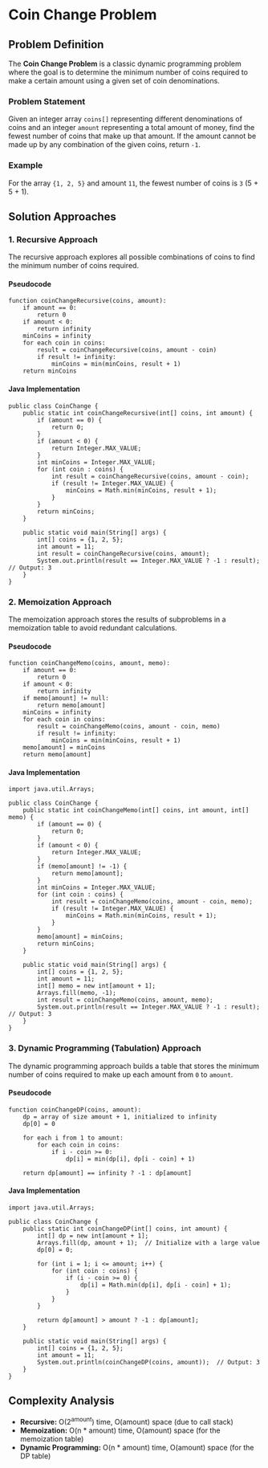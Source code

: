 Coin Change Problem
===================

Problem Definition
------------------

The **Coin Change Problem** is a classic dynamic programming problem where the goal is to determine the minimum number of coins required to make a certain amount using a given set of coin denominations.

### Problem Statement

Given an integer array `coins[]` representing different denominations of coins and an integer `amount` representing a total amount of money, find the fewest number of coins that make up that amount. If the amount cannot be made up by any combination of the given coins, return `-1`.

### Example

For the array `{1, 2, 5}` and amount `11`, the fewest number of coins is `3` (5 + 5 + 1).

Solution Approaches
-------------------

### 1\. Recursive Approach

The recursive approach explores all possible combinations of coins to find the minimum number of coins required.

#### Pseudocode

    function coinChangeRecursive(coins, amount):
        if amount == 0:
            return 0
        if amount < 0:
            return infinity
        minCoins = infinity
        for each coin in coins:
            result = coinChangeRecursive(coins, amount - coin)
            if result != infinity:
                minCoins = min(minCoins, result + 1)
        return minCoins
    

#### Java Implementation

    public class CoinChange {
        public static int coinChangeRecursive(int[] coins, int amount) {
            if (amount == 0) {
                return 0;
            }
            if (amount < 0) {
                return Integer.MAX_VALUE;
            }
            int minCoins = Integer.MAX_VALUE;
            for (int coin : coins) {
                int result = coinChangeRecursive(coins, amount - coin);
                if (result != Integer.MAX_VALUE) {
                    minCoins = Math.min(minCoins, result + 1);
                }
            }
            return minCoins;
        }
    
        public static void main(String[] args) {
            int[] coins = {1, 2, 5};
            int amount = 11;
            int result = coinChangeRecursive(coins, amount);
            System.out.println(result == Integer.MAX_VALUE ? -1 : result);  // Output: 3
        }
    }
    

### 2\. Memoization Approach

The memoization approach stores the results of subproblems in a memoization table to avoid redundant calculations.

#### Pseudocode

    function coinChangeMemo(coins, amount, memo):
        if amount == 0:
            return 0
        if amount < 0:
            return infinity
        if memo[amount] != null:
            return memo[amount]
        minCoins = infinity
        for each coin in coins:
            result = coinChangeMemo(coins, amount - coin, memo)
            if result != infinity:
                minCoins = min(minCoins, result + 1)
        memo[amount] = minCoins
        return memo[amount]
    

#### Java Implementation

    import java.util.Arrays;
    
    public class CoinChange {
        public static int coinChangeMemo(int[] coins, int amount, int[] memo) {
            if (amount == 0) {
                return 0;
            }
            if (amount < 0) {
                return Integer.MAX_VALUE;
            }
            if (memo[amount] != -1) {
                return memo[amount];
            }
            int minCoins = Integer.MAX_VALUE;
            for (int coin : coins) {
                int result = coinChangeMemo(coins, amount - coin, memo);
                if (result != Integer.MAX_VALUE) {
                    minCoins = Math.min(minCoins, result + 1);
                }
            }
            memo[amount] = minCoins;
            return minCoins;
        }
    
        public static void main(String[] args) {
            int[] coins = {1, 2, 5};
            int amount = 11;
            int[] memo = new int[amount + 1];
            Arrays.fill(memo, -1);
            int result = coinChangeMemo(coins, amount, memo);
            System.out.println(result == Integer.MAX_VALUE ? -1 : result);  // Output: 3
        }
    }
    

### 3\. Dynamic Programming (Tabulation) Approach

The dynamic programming approach builds a table that stores the minimum number of coins required to make up each amount from `0` to `amount`.

#### Pseudocode

    function coinChangeDP(coins, amount):
        dp = array of size amount + 1, initialized to infinity
        dp[0] = 0
        
        for each i from 1 to amount:
            for each coin in coins:
                if i - coin >= 0:
                    dp[i] = min(dp[i], dp[i - coin] + 1)
        
        return dp[amount] == infinity ? -1 : dp[amount]
    

#### Java Implementation

    import java.util.Arrays;
    
    public class CoinChange {
        public static int coinChangeDP(int[] coins, int amount) {
            int[] dp = new int[amount + 1];
            Arrays.fill(dp, amount + 1);  // Initialize with a large value
            dp[0] = 0;
    
            for (int i = 1; i <= amount; i++) {
                for (int coin : coins) {
                    if (i - coin >= 0) {
                        dp[i] = Math.min(dp[i], dp[i - coin] + 1);
                    }
                }
            }
    
            return dp[amount] > amount ? -1 : dp[amount];
        }
    
        public static void main(String[] args) {
            int[] coins = {1, 2, 5};
            int amount = 11;
            System.out.println(coinChangeDP(coins, amount));  // Output: 3
        }
    }
    

Complexity Analysis
-------------------

*   **Recursive:** O(2<sup>amount</sup>) time, O(amount) space (due to call stack)
*   **Memoization:** O(n \* amount) time, O(amount) space (for the memoization table)
*   **Dynamic Programming:** O(n \* amount) time, O(amount) space (for the DP table)